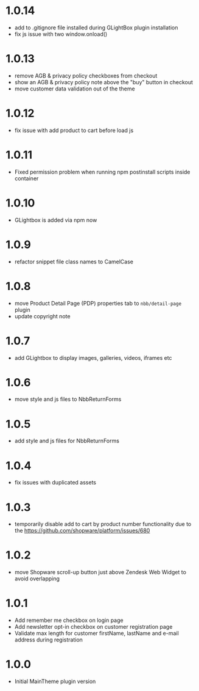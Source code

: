 # 1.0.14
- add to .gitignore file installed during GLightBox plugin installation
- fix js issue with two window.onload()

# 1.0.13
- remove AGB & privacy policy checkboxes from checkout
- show an AGB & privacy policy note above the "buy" button in checkout
- move customer data validation out of the theme

# 1.0.12
- fix issue with add product to cart before load js 

# 1.0.11
- Fixed permission problem when running npm postinstall scripts inside container

# 1.0.10
- GLightbox is added via npm now

# 1.0.9
- refactor snippet file class names to CamelCase

# 1.0.8
- move Product Detail Page (PDP) properties tab to `nbb/detail-page` plugin
- update copyright note

# 1.0.7
- add GLightbox to display images, galleries, videos, iframes etc

# 1.0.6
- move style and js files to NbbReturnForms

# 1.0.5
- add style and js files for NbbReturnForms

# 1.0.4
- fix issues with duplicated assets

# 1.0.3
- temporarily disable add to cart by product number functionality due to the
  https://github.com/shopware/platform/issues/680

# 1.0.2
- move Shopware scroll-up button just above Zendesk Web Widget to avoid overlapping

# 1.0.1
- Add remember me checkbox on login page
- Add newsletter opt-in checkbox on customer registration page
- Validate max length for customer firstName, lastName and e-mail address during registration

# 1.0.0
- Initial MainTheme plugin version

